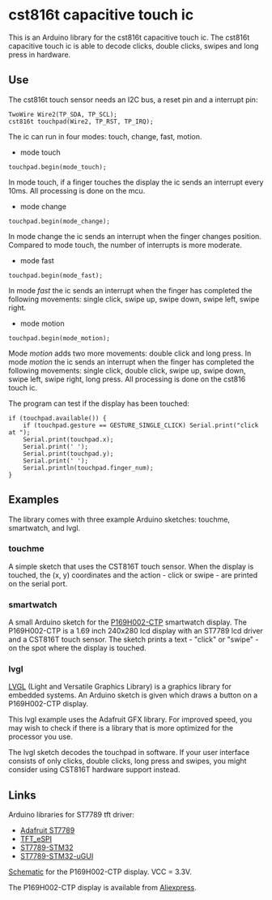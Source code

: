 # cst816t capacitive touch ic

This is an Arduino library for the cst816t capacitive touch ic.  The cst816t capacitive touch ic is able to decode clicks, double clicks, swipes and long press in hardware.

## Use

The cst816t touch sensor needs an I2C bus, a reset pin  and a interrupt pin:
```
TwoWire Wire2(TP_SDA, TP_SCL);
cst816t touchpad(Wire2, TP_RST, TP_IRQ);
```
The ic can run in four modes: touch, change, fast, motion.

- mode touch
```
touchpad.begin(mode_touch);
```
In mode touch, if a finger touches the display the ic sends an interrupt every 10ms. All processing is done on the mcu.

- mode change
```
touchpad.begin(mode_change);
```
In mode change the ic sends an interrupt when the finger changes position. Compared to mode touch, the number of interrupts is more moderate.

- mode fast

```
touchpad.begin(mode_fast);
```

In mode _fast_ the ic sends an interrupt when the finger has completed the following movements: single click, swipe up, swipe down, swipe left, swipe right.

- mode motion

```
touchpad.begin(mode_motion);
```

Mode _motion_ adds two more movements: double click and long press.
In mode _motion_ the ic sends an interrupt when the finger has completed the following movements: single click, double click, swipe up, swipe down, swipe left, swipe right, long press. All processing is done on the cst816 touch ic.


The program can test if the display has been touched:

```
if (touchpad.available()) {
	if (touchpad.gesture == GESTURE_SINGLE_CLICK) Serial.print("click at ");
	Serial.print(touchpad.x);
	Serial.print(' ');
	Serial.print(touchpad.y);
	Serial.print(' ');
	Serial.println(touchpad.finger_num);
}
```

## Examples

The library comes with three example Arduino sketches: touchme, smartwatch, and lvgl.

### touchme

A simple sketch that uses the CST816T touch sensor. When the display is touched, the (x, y) coordinates and the action - click or swipe - are printed on the serial port.

### smartwatch

A small Arduino sketch for the [P169H002-CTP](https://www.google.com/search?q=P169H002-CTP) smartwatch display. The P169H002-CTP is a 1.69 inch 240x280 lcd display with an ST7789 lcd driver and a CST816T touch sensor. The sketch prints a text - "click" or "swipe" - on the spot where the display is touched.

### lvgl

[LVGL](http://www.lvgl.io) (Light and Versatile Graphics Library) is a graphics library for embedded systems. An Arduino sketch is given which draws a button on a P169H002-CTP display.

This lvgl example uses the Adafruit GFX library. For improved speed, you may wish to check if there is a library that is more optimized for the processor you use.

The lvgl sketch decodes the touchpad in software. If your user interface consists of only clicks, double clicks, long press and swipes, you might consider using CST816T hardware support instead.

## Links
Arduino libraries for ST7789 tft driver:

- [Adafruit ST7789](https://github.com/adafruit/Adafruit-ST7735-Library/)
- [TFT_eSPI](https://github.com/Bodmer/TFT_eSPI)
- [ST7789-STM32](https://github.com/Floyd-Fish/ST7789-STM32)
- [ST7789-STM32-uGUI](https://github.com/deividAlfa/ST7789-STM32-uGUI)


[Schematic](extras/Schematic_drawing_2023-06-21.pdf
) for the P169H002-CTP display. VCC = 3.3V.

The P169H002-CTP display is available from [Aliexpress](https://www.aliexpress.com/item/1005005238299349.html).
